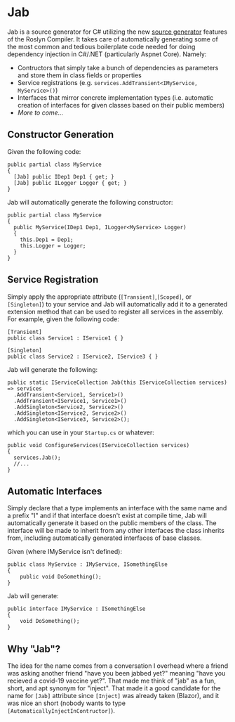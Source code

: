 # Jab
Jab is a source generator for C# utilizing the new [source generator](https://github.com/dotnet/roslyn/blob/main/docs/features/source-generators.md) features of the Roslyn Compiler. 
It takes care of automatically generating some of the most common and tedious boilerplate code needed for doing dependency injection in C#/.NET (particularly Aspnet Core).
Namely:

* Contructors that simply take a bunch of dependencies as parameters and store them in class fields or properties
* Service registrations (e.g. `services.AddTransient<IMyService, MyService>()`)
* Interfaces that mirror concrete implementation types (i.e. automatic creation of interfaces for given classes based on their public members)
* *More to come...*

## Constructor Generation
Given the following code:
```
public partial class MyService
{
  [Jab] public IDep1 Dep1 { get; }
  [Jab] public ILogger Logger { get; }
}
```
Jab will automatically generate the following constructor:
```
public partial class MyService
{
  public MyService(IDep1 Dep1, ILogger<MyService> Logger)
  {
    this.Dep1 = Dep1;
    this.Logger = Logger;
  }
}
```

## Service Registration
Simply apply the appropriate attribute (`[Transient]`,`[Scoped]`, or `[Singleton]`) to your service and Jab will automatically add it to a generated extension method that can be used to register all services in the assembly.
For example, given the following code:
```
[Transient] 
public class Service1 : IService1 { }

[Singleton]
public class Service2 : IService2, IService3 { }
```
Jab will generate the following:
```
public static IServiceCollection Jab(this IServiceCollection services) => services
  .AddTransient<Service1, Service1>()
  .AddTransient<IService1, Service1>()
  .AddSingleton<Service2, Service2>()
  .AddSingleton<IService2, Service2>()
  .AddSingleton<IService3, Service2>();
```
which you can use in your `Startup.cs` or whatever:
```
public void ConfigureServices(IServiceCollection services)
{
  services.Jab();
  //...
}
```

## Automatic Interfaces
Simply declare that a type implements an interface with the same name and a prefix "I" and if that interface doesn't exist at compile time, Jab will automatically generate it based on the public members of the class. The interface will be made to inherit from any other interfaces the class inherits from, including automatically generated interfaces of base classes.

Given (where IMyService isn't defined):
```
public class MyService : IMyService, ISomethingElse
{
    public void DoSomething();
}
```
Jab will generate:
```
public interface IMyService : ISomethingElse
{
    void DoSomething();
}
```


## Why "Jab"?
The idea for the name comes from a conversation I overhead where a friend was asking another friend "have you been jabbed yet?" meaning "have you recieved a covid-19 vaccine yet?".
That made me think of "jab" as a fun, short, and apt synonym for "inject". That made it a good candidate for the name for `[Jab]` attribute since `[Inject]` was already taken (Blazor), and it was nice an short (nobody wants to type `[AutomaticallyInjectInContructor]`).
